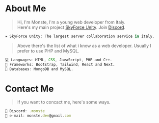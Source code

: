 # About Me

> Hi, I'm Monste, I'm a young web developer from Italy. <br/>
> Here's my main project [SkyForce Unity](https://skyforce.pro). Join [Discord](https://discord.gg/skyforce-816324503885447219).

``` js
✈️ SkyForce Unity: The largest server collaboration service in italy.
```

> Above there's the list of what i know as a web developer.
> Usually I prefer to use PHP and MySQL.

``` js
💻 Languages: HTML, CSS, JavaScript, PHP and C++. 
🚀 Frameworks: Bootstrap, Tailwind, React and Next.
🏦 Databases: MongoDB and MySQL.
```

# Contact Me

> If you want to concact me, here's some ways.

``` js
🤖 Discord: .monste
📧 e-mail: monste.dev@gmail.com
```
